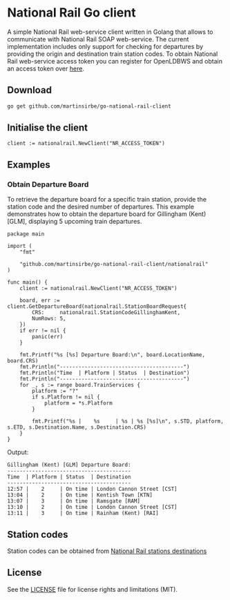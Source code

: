 # National Rail Go client
A simple National Rail web-service client written in Golang that allows to communicate with National Rail SOAP web-service.
The current implementation includes only support for checking for departures by providing the origin and destination train station codes.
To obtain National Rail web-service access token you can register for OpenLDBWS and obtain an access token over [here][1].

## Download
```bash
go get github.com/martinsirbe/go-national-rail-client
```

## Initialise the client
```golang
client := nationalrail.NewClient("NR_ACCESS_TOKEN")
``` 

## Examples
### Obtain Departure Board
To retrieve the departure board for a specific train station, provide the station code and the desired number of 
departures. This example demonstrates how to obtain the departure board for Gillingham (Kent) [GLM], displaying 5 
upcoming train departures.

```golang
package main

import (
	"fmt"

	"github.com/martinsirbe/go-national-rail-client/nationalrail"
)

func main() {
	client := nationalrail.NewClient("NR_ACCESS_TOKEN")

	board, err := client.GetDepartureBoard(nationalrail.StationBoardRequest{
		CRS:     nationalrail.StationCodeGillinghamKent,
		NumRows: 5,
	})
	if err != nil {
		panic(err)
	}

	fmt.Printf("%s [%s] Departure Board:\n", board.LocationName, board.CRS)
	fmt.Println("----------------------------------------")
	fmt.Println("Time  | Platform | Status  | Destination")
	fmt.Println("----------------------------------------")
	for _, s := range board.TrainServices {
		platform := "?"
		if s.Platform != nil {
			platform = *s.Platform
		}

		fmt.Printf("%s |    %s     | %s | %s [%s]\n", s.STD, platform, s.ETD, s.Destination.Name, s.Destination.CRS)
	}
}
```

Output:
```shell
Gillingham (Kent) [GLM] Departure Board:
----------------------------------------
Time  | Platform | Status  | Destination
----------------------------------------
12:57 |    2     | On time | London Cannon Street [CST]
13:04 |    2     | On time | Kentish Town [KTN]
13:07 |    3     | On time | Ramsgate [RAM]
13:10 |    2     | On time | London Cannon Street [CST]
13:11 |    3     | On time | Rainham (Kent) [RAI]
```

## Station codes
Station codes can be obtained from [National Rail stations destinations][2]

## License
See the [LICENSE](LICENSE.md) file for license rights and limitations (MIT).

[1]: http://realtime.nationalrail.co.uk/OpenLDBWSRegistration/
[2]: http://www.nationalrail.co.uk/stations_destinations/48541.aspx